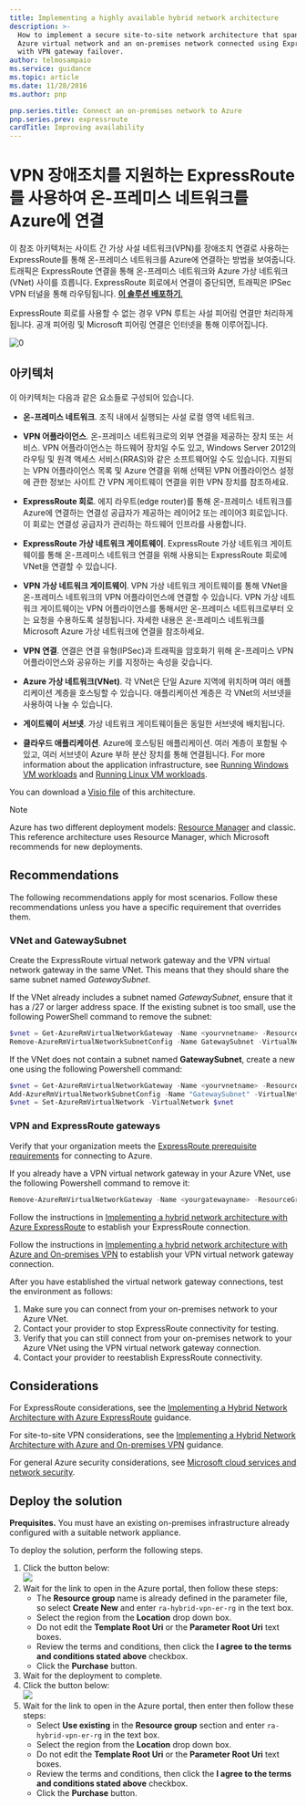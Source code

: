 ```yaml
---
title: Implementing a highly available hybrid network architecture
description: >-
  How to implement a secure site-to-site network architecture that spans an
  Azure virtual network and an on-premises network connected using ExpressRoute
  with VPN gateway failover.
author: telmosampaio
ms.service: guidance
ms.topic: article
ms.date: 11/28/2016
ms.author: pnp

pnp.series.title: Connect an on-premises network to Azure
pnp.series.prev: expressroute
cardTitle: Improving availability
---
```

# VPN 장애조치를 지원하는 ExpressRoute를 사용하여 온-프레미스 네트워크를 Azure에 연결

이 참조 아키텍처는 사이트 간 가상 사설 네트워크(VPN)를 장애조치 연결로 사용하는 ExpressRoute를 통해 온-프레미스 네트워크를 Azure에 연결하는 방법을 보여줍니다. 트래픽은 ExpressRoute 연결을 통해 온-프레미스 네트워크와 Azure 가상 네트워크(VNet) 사이를 흐릅니다. ExpressRoute 회로에서 연결이 중단되면, 트래픽은 IPSec VPN 터널을 통해 라우팅됩니다. [**이 솔루션 배포하기**.](#deploy-the-solution)

ExpressRoute 회로를 사용할 수 없는 경우 VPN 루트는 사설 피어링 연결만 처리하게 됩니다. 공개 피어링 및 Microsoft 피어링 연결은 인터넷을 통해 이루어집니다. 

![[0]][0]

## 아키텍처 

이 아키텍처는 다음과 같은 요소들로 구성되어 있습니다.

* **온-프레미스 네트워크**. 조직 내에서 실행되는 사설 로컬 영역 네트워크.

* **VPN 어플라이언스**. 온-프레미스 네트워크로의 외부 연결을 제공하는 장치 또는 서비스. VPN 어플라이언스는 하드웨어 장치일 수도 있고, Windows Server 2012의 라우팅 및 원격 액세스 서비스(RRAS)와 같은 소프트웨어일 수도 있습니다. 지원되는 VPN 어플라이언스 목록 및 Azure 연결을 위해 선택된 VPN 어플라이언스 설정에 관한 정보는 사이트 간 VPN 게이트웨이 연결을 위한 VPN 장치를 참조하세요.

* **ExpressRoute 회로**. 에지 라우트(edge router)를 통해 온-프레미스 네트워크를 Azure에 연결하는 연결성 공급자가 제공하는 레이어2 또는 레이어3 회로입니다. 이 회로는 연결성 공급자가 관리하는 하드웨어 인프라를 사용합니다.

* **ExpressRoute 가상 네트워크 게이트웨이**. ExpressRoute 가상 네트워크 게이트웨이를 통해 온-프레미스 네트워크 연결을 위해 사용되는 ExpressRoute 회로에 VNet을 연결할 수 있습니다.

* **VPN 가상 네트워크 게이트웨이**. VPN 가상 네트워크 게이트웨이를 통해 VNet을 온-프레미스 네트워크의 VPN 어플라이언스에 연결할 수 있습니다. VPN 가상 네트워크 게이트웨이는 VPN 어플라이언스를 통해서만 온-프레미스 네트워크로부터 오는 요청을 수용하도록 설정됩니다. 자세한 내용은 온-프레미스 네트워크를 Microsoft Azure 가상 네트워크에 연결을 참조하세요.

* **VPN 연결**. 연결은 연결 유형(IPSec)과 트래픽을 암호화기 위해 온-프레미스 VPN 어플라이언스와 공유하는 키를 지정하는 속성을 갖습니다.

* **Azure 가상 네트워크(VNet)**. 각 VNet은 단일 Azure 지역에 위치하며 여러 애플리케이션 계층을 호스팅할 수 있습니다. 애플리케이션 계층은 각 VNet의 서브넷을 사용하여 나눌 수 있습니다.

* **게이트웨이 서브넷**. 가상 네트워크 게이트웨이들은 동일한 서브넷에 배치됩니다.

* **클라우드 애플리케이션**. Azure에 호스팅된 애플리케이션. 여러 계층이 포함될 수 있고, 여러 서브넷이 Azure 부하 분산 장치를 통해 연결됩니다. For more information about the application infrastructure, see [Running Windows VM workloads][windows-vm-ra] and [Running Linux VM workloads][linux-vm-ra].

You can download a [Visio file](https://aka.ms/arch-diagrams) of this architecture.

> [!NOTE]
> Azure has two different deployment models: [Resource Manager](/azure/azure-resource-manager/resource-group-overview) and classic. This reference architecture uses Resource Manager, which Microsoft recommends for new deployments.
> 
> 

## Recommendations

The following recommendations apply for most scenarios. Follow these recommendations unless you have a specific requirement that overrides them.

### VNet and GatewaySubnet

Create the ExpressRoute virtual network gateway and the VPN virtual network gateway in the same VNet. This means that they should share the same subnet named *GatewaySubnet*.

If the VNet already includes a subnet named *GatewaySubnet*, ensure that it has a /27 or larger address space. If the existing subnet is too small, use the following PowerShell command to remove the subnet: 

```powershell
$vnet = Get-AzureRmVirtualNetworkGateway -Name <yourvnetname> -ResourceGroupName <yourresourcegroup>
Remove-AzureRmVirtualNetworkSubnetConfig -Name GatewaySubnet -VirtualNetwork $vnet
```

If the VNet does not contain a subnet named **GatewaySubnet**, create a new one using the following Powershell command:

```powershell
$vnet = Get-AzureRmVirtualNetworkGateway -Name <yourvnetname> -ResourceGroupName <yourresourcegroup>
Add-AzureRmVirtualNetworkSubnetConfig -Name "GatewaySubnet" -VirtualNetwork $vnet -AddressPrefix "10.200.255.224/27"
$vnet = Set-AzureRmVirtualNetwork -VirtualNetwork $vnet
```

### VPN and ExpressRoute gateways

Verify that your organization meets the [ExpressRoute prerequisite requirements][expressroute-prereq] for connecting to Azure.

If you already have a VPN virtual network gateway in your Azure VNet, use the following  Powershell command to remove it:

```powershell
Remove-AzureRmVirtualNetworkGateway -Name <yourgatewayname> -ResourceGroupName <yourresourcegroup>
```

Follow the instructions in [Implementing a hybrid network architecture with Azure ExpressRoute][implementing-expressroute] to establish your ExpressRoute connection.

Follow the instructions in [Implementing a hybrid network architecture with Azure and On-premises VPN][implementing-vpn] to establish your VPN virtual network gateway connection.

After you have established the virtual network gateway connections, test the environment as follows:

1. Make sure you can connect from your on-premises network to your Azure VNet.
2. Contact your provider to stop ExpressRoute connectivity for testing.
3. Verify that you can still connect from your on-premises network to your Azure VNet using the VPN virtual network gateway connection.
4. Contact your provider to reestablish ExpressRoute connectivity.

## Considerations

For ExpressRoute considerations, see the [Implementing a Hybrid Network Architecture with Azure ExpressRoute][guidance-expressroute] guidance.

For site-to-site VPN considerations, see the [Implementing a Hybrid Network Architecture with Azure and On-premises VPN][guidance-vpn] guidance.

For general Azure security considerations, see [Microsoft cloud services and network security][best-practices-security].

## Deploy the solution

**Prequisites.** You must have an existing on-premises infrastructure already configured with a suitable network appliance.

To deploy the solution, perform the following steps.

1. Click the button below:<br><a href="https://portal.azure.com/#create/Microsoft.Template/uri/https%3A%2F%2Fraw.githubusercontent.com%2Fmspnp%2Freference-architectures%2Fmaster%2Fhybrid-networking%2Fexpressroute-vpn-failover%2Fazuredeploy.json" target="_blank"><img src="http://azuredeploy.net/deploybutton.png"/></a>
2. Wait for the link to open in the Azure portal, then follow these steps:   
   * The **Resource group** name is already defined in the parameter file, so select **Create New** and enter `ra-hybrid-vpn-er-rg` in the text box.
   * Select the region from the **Location** drop down box.
   * Do not edit the **Template Root Uri** or the **Parameter Root Uri** text boxes.
   * Review the terms and conditions, then click the **I agree to the terms and conditions stated above** checkbox.
   * Click the **Purchase** button.
3. Wait for the deployment to complete.
4. Click the button below:<br><a href="https://portal.azure.com/#create/Microsoft.Template/uri/https%3A%2F%2Fraw.githubusercontent.com%2Fmspnp%2Freference-architectures%2Fmaster%2Fhybrid-networking%2Fexpressroute-vpn-failover%2Fazuredeploy-expressRouteCircuit.json" target="_blank"><img src="http://azuredeploy.net/deploybutton.png"/></a>
5. Wait for the link to open in the Azure portal, then enter then follow these steps:
   * Select **Use existing** in the **Resource group** section and enter `ra-hybrid-vpn-er-rg` in the text box.
   * Select the region from the **Location** drop down box.
   * Do not edit the **Template Root Uri** or the **Parameter Root Uri** text boxes.
   * Review the terms and conditions, then click the **I agree to the terms and conditions stated above** checkbox.
   * Click the **Purchase** button.

<!-- links -->

[windows-vm-ra]: ../virtual-machines-windows/index.md
[linux-vm-ra]: ../virtual-machines-linux/index.md


[resource-manager-overview]: /azure/azure-resource-manager/resource-group-overview
[vpn-appliance]: /azure/vpn-gateway/vpn-gateway-about-vpn-devices
[azure-vpn-gateway]: /azure/vpn-gateway/vpn-gateway-about-vpngateways
[connect-to-an-Azure-vnet]: https://technet.microsoft.com/library/dn786406.aspx
[expressroute-prereq]: /azure/expressroute/expressroute-prerequisites
[implementing-expressroute]: ./expressroute.md
[implementing-vpn]: ./vpn.md
[guidance-expressroute]: ./expressroute.md
[guidance-vpn]: ./vpn.md
[best-practices-security]: /azure/best-practices-network-security
[solution-script]: https://github.com/mspnp/reference-architectures/tree/master/hybrid-networking/expressroute-vpn-failover/Deploy-ReferenceArchitecture.ps1
[azure-powershell-download]: https://azure.microsoft.com/documentation/articles/powershell-install-configure/
[naming conventions]: /azure/guidance/guidance-naming-conventions
[azure-cli]: https://azure.microsoft.com/documentation/articles/xplat-cli-install/
[visio-download]: http://download.microsoft.com/download/1/5/6/1569703C-0A82-4A9C-8334-F13D0DF2F472/RAs.vsdx
[0]: ../_images/blueprints/hybrid-network-expressroute-vpn-failover.png "Architecture of a highly available hybrid network architecture using ExpressRoute and VPN gateway"
[ARM-Templates]: https://azure.microsoft.com/documentation/articles/resource-group-authoring-templates/
